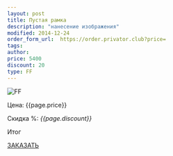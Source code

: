 ```yaml
---
layout: post
title: Пустая рамка
description: "нанесение изображения"
modified: 2014-12-24
order_form_url:  https://order.privator.club?price=
tags: 
author: 
price: 5400
discount: 20
type: FF
---
```



![FF](https://privator.club/images/FF/ff11.png)

<div class="price">
	<p id="price" >Цена: {{page.price}}</p>
	<p id="discount"> Скидка %: <i id="discountval"> {{page.discount}} </i></p>
	<p id="summ"> Итог </p>
</div>

<p class="buttond"><a href="{{page.order_form_url}}{{page.price}}&name={{page.type}}&type={{page.title}}&disc={{page.discount}}" target="_self">ЗАКАЗАТЬ</a></p>
    

